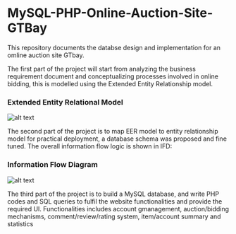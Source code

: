 # MySQL-PHP-Online-Auction-Site-GTBay
This repository documents the databse design and implementation for an omline auction site GTbay.

The first part of the project will start from analyzing the business requirement document and conceptualizing processes involved in online bidding, this is modelled using the Extended Entity Relationship model.  

### Extended Entity Relational Model
![alt text](https://github.com/bigbagy/Databse-MySQL-PHP/blob/master/eer.png
)

The second part of the project is to map EER model to entity relationship model for practical deployment, a database schema was proposed and fine tuned.  The overall information flow logic is shown in IFD:

### Information Flow Diagram

![alt text](https://github.com/bigbagy/Databse-MySQL-PHP/blob/master/ifd.png
)

The third part of the project is to build a MySQL database, and write PHP codes and SQL queries to fulfil the website functionalities and provide the required UI.  Functionalities includes account gmanagement, auction/bidding mechanisms, comment/review/rating system, item/account summary and statistics
